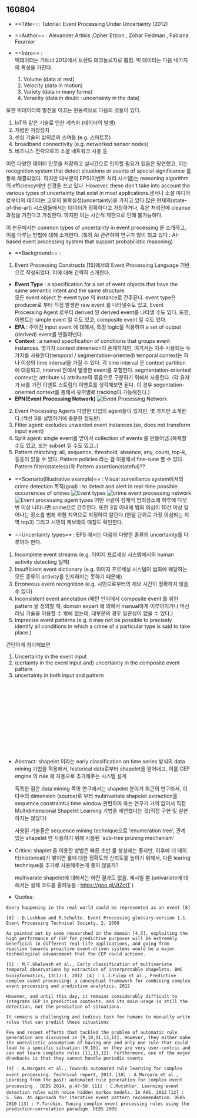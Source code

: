 ## 160804
* ==Title==: 
Tutorial: Event Processing Under Uncertainty (2012)

* ==Author== :
Alexander Artikis ,Opher Etzion , Zohar Feldman , Fabiana Fournier

* ==Intro== :  
 빅데이터는 가트너 2012에서 트렌드 테크놀로지로 뽑힘. 빅 데이터는 다음 네가지의 특성을 가진다.
  1. Volume (data at rest)
  2. Velocity (data in motion)
  3. Variety (data in many forms)
  4. Veracity (data in doubt : uncertainty in the data)
  
 또한 빅데이터의 발전을 이끄는 원동력으로 다음의 것들이 있다.
  1. IoT와 같은 기술로 인한 계측화 (데이터의 발생)
  2. 저렴한 저장장치
  3. 센싱 기술의 삶의로의 스며듦 (e.g. 스마트폰)
  4. broadband connectivity (e.g. networked sensor nodes)
  5. 비즈니스 전략으로의 소셜 네트워크 사용 등

 이런 다양한 데이터 인풋을 저장하고 실시간으로 인지할 필요가 있음은 당연했고, 이는 recognition system that detect situations or events of special significance 를 통해 해결되었다. 하지만 대부분의 EPS(이벤트 처리 시스템)는 reasoning algorithm 의 efficiency에만 신경을 쓰고 있다. However, these don't take into account the various types of uncertainty that exist in most applications.센서나 소셜 미디어로부터의 데이터는 고유의 불확실성(uncertainty)을 가지고 있다.많은 현재의(state-of-the-art) 시스템들에서는 데이터가 정확하다고 가정하거나, 혹은 처리전에 cleanse 과정을 거친다고 가정한다. 하지만 이는 시간적 제한으로 인해 불가능하다. 
 
 이 논문에서는 common types of uncertainty in event processing 을 소개하고, 이를 다루는 방법에 대해 소개한다. (특히 AI 관련하여 연구가 많이 되고 있다 : AI-based event processing system that support probabilistic reasoning)

* ==Background== :
 1. Event Processing Constructs
  [15]에서의 Event Processing Language 기반으로 작성되었다. 이에 대해 간략히 소개한다.
   * **Event Type** : a specification for a set of event objects that have the same semantic intent and the same structure.<br/>모든 event object 는 event type 의 instance로 간주된다. event type은 producer로 부터 직접 발생한 raw event 를 나타낼수도 있고, Event Processing Agent 로부터 derived 된 derived event를 나타낼 수도 있다. 또한, 이벤트는 simple event 일 수도 있고, composite event 일 수도 있다. 
   * **EPA** : 주어진 input event 에 대해서, 특정 logic을 적용하여 a set of output (derived) event를 만들어낸다. 
   * **Context** : a named specification of conditions that groups event instances. 몇가지 context dimension이 존재하지만, 여기서는 자주 사용되는 두 가지를 사용한다(temporal / segmentation-oriented) temporal context는 하나 이상의 time interval을 가질 수 있다. 각 time interval 은 context partition 에 대응되고, interval 안에서 발생한 event를 포함한다. segmentation-oriented context는 attribute 나 attribute의 묶음으로 구분하기 위해서 사용한다. (각 유저가 id를 가진 이벤트 스트림의 이벤트를 생각해보면 된다. 이 경우 segentation-oriented context를 통해서 유저별로 tracking이 가능해진다.)
   * **EPN(Event Processing Network)**
   ![Event Processing Network](./EPN.jpg)

 2. Event Processing Agents
 다양한 타입의 agent들이 있지만, 몇 가지만 소개한다.(섹션 3을 설명하기에 충분한 정도만)
   1. Filter agent: excludes unwanted event instances (so, does not transform input event)
   2. Split agent: single event를 받아서 collection of events 를 만들어냄.(복제할 수도 있고, 또는 subset 일 수도 있고..)
   3. Pattern matching: all, sequence, threshold, absence, any, count, top-k, 등등이 있을 수 있다. Pattern policies 라는 걸 이용해서 fine-tune 할 수 있다. Pattern filter(stateless)와 Pattern assertion(stateful)??

* ==Scenario(Illustrative example)== :
 Visual surveillance system에서의 crime detection
 목적(goal) : to detect and alert in real-time possible occurrences of crimes
 ![Event types](./EventType.jpg)
 ![crime event processing network](./fig2.jpg)
 ![Event processing agent types](./table2.jpg)
 어떤 사람이 잠재적 범죄장소에 하루에 다섯번 이상 나타나면 crime으로 간주한다. 또한 3일 이내에 범죄 의심이 10건 이상 일어나는 장소를 범죄 위험 지역으로 지정하여 알린다.(한달 단위로 가장 의심되는 지역 top3) 그리고 시민의 제보와의 매칭도 확인한다. 

* ==Uncertainty types== :
 EPS 에서는 다음의 다양한 종류의 uncertainty를 다루어야 한다.
 1. Incomplete event streams (e.g. 이미지 프로세싱 시스템에서의 human activity detecting 실패)
 2. Insufficient event dictionary (e.g. 이미지 프로세싱 시스템이 범죄에 해당하는 모든 종류의 activity를 인지하지는 못하기 때문에)
 3. Erroneous event recognition (e.g. 시민으로부터의 제보 시간이 정확하지 않을 수 있다)
 4. Inconsistent event annotation (패턴 인식에서 composite event 를 위한 pattern 을 정의할 때, domain expert 에 의해서 manual하게 이루어지거나 머신러닝 기술을 이용할 수 밖에 없는데, 대부분의 경우 일관성이 없을 수 있다.)
 5. Imprecise event patterns (e.g. it may not be possible to precisely identify all conditions in which a crime of a particular type is said to take place.)

 간단하게 정리해보면
 1. Uncertainty in the event input
 2. (certainty in the event input and) uncertainty in the composite event pattern
 3. uncertainty in both input and pattern

<br/><br/><br/><br/><br/><br/><br/><br/><br/><br/><br/>



- Abstract:
  shapelet 이라는 early classification on time series 방식의 data mining 기법을 적용해서,
historical data로부터 shapelet을 얻어내고, 이를 CEP engine 의 rule 에 자동으로 추가해주는 시스템 설계
  
  독특한 점은 data mining 쪽의 연구에서는 shapelet 분야가 최근의 연구라서, 이 다수의 dimension (source)로 부터 multrivariate shapelet extraction을 sequence constraint나 time window 관련하여 하는 연구가 거의 없어서 직접 Multidimensional Shapelet Learning 기법을 제안했다는 것(직접 구현 및 실현하지는 않았다)

  사용된 기술들은 sequence mining technique으로 'enumeration tree', 관계 있는 shapelet 만 사용하기 위해 사용된 'sub-tree pruning mechanism'

- Critics:
  shaplet 을 이용한 방법은 빠른 초반 룰 생성에는 좋지만, 이후에 더 데이터(historical)가 쌓이면 룰에 대한 정확도와 신뢰도를 높이기 위해서, 다른 learing technique을 추가로 사용해주는게 좋지 않을까?
  
  multivarate shapelet에 대해서는 어떤 결과도 없음. 제시일 뿐.(univariate에 대해서는 실제 코드를 올려놓음 : https://goo.gl/JtZctT )

- Quotes:
```
Every happening in the real world could be represented as an event [8] 
```
``[8] : D.Luckham and R.Schulte. Event Processing glossary-version 1.1. Event Processing Technical Society, 2, 2008``
```
As pointed out by some researched in the domain [4,3], exploiting the high performance of CEP for predictive purposes will be extremely beneficial in different real-life applications, and going from reactive towards proactive event-driven systems would be a major technological advancement that the CEP could achieve.
```
``[5] : M.F.Ghalwash et al., Early classification of multivariate temporal observations by extraction of interpretable shapelets. BMC bioinformatics, 13(1):1, 2012 `` 
``[4] : L.J.Fulop et al., Predictive complex event processing: a conceptual framework for combining complex event processing and predictive analytics. 2012
``
```
However, and until this day, it remains considerably difficult to integrate CEP in predictive contexts, and its main usage is still the detection, not the prediction of situations.
```
``` 
It remains a challenging and tedious task for humans to manually write rules that can predict these situations
```
```
Few and recent efforts that tackled the problem of automatic rule generation are discussed in [9,10,11,13,12]. However, they either make the unrealistic assumption of having one and only one rule that could lead to a specific situation [9,10], or they are very user-centric and can not learn complete rules [11,13,12]. Furthermore, one of the major drawbacks is that they cannot handle periodic events
```
``
[9] : A.Margara et al., Towards automated rule learning for complex event processing. Technical report, 2013.
``
``
[10] : A.Margara et al., Learning from the past: automated rule generation for complex event processing . DEBS 2014, p.47-58.
``
``
[11] : C.Mutshler. Learning event detection rules with noise hidden markov models. In AHS, 2012
``
``
[12] : S. Sen. An approach for iterative event pattern recommendation. DEBS 2010
``
``
[13] : Y.Turchin. Tuning complex event processing rules using the prediction-correlation paradigm. DEBS 2009. 
``